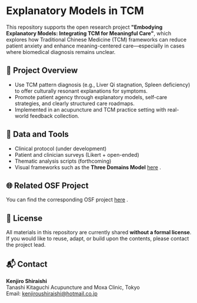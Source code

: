 # Explanatory Models in TCM

This repository supports the open research project **"Embodying Explanatory Models: Integrating TCM for Meaningful Care"**, which explores how Traditional Chinese Medicine (TCM) frameworks can reduce patient anxiety and enhance meaning-centered care—especially in cases where biomedical diagnosis remains unclear.

## 📘 Project Overview

- Use TCM pattern diagnosis (e.g., Liver Qi stagnation, Spleen deficiency) to offer culturally resonant explanations for symptoms.
- Promote patient agency through explanatory models, self-care strategies, and clearly structured care roadmaps.
- Implemented in an acupuncture and TCM practice setting with real-world feedback collection.

## 🧪 Data and Tools

- Clinical protocol (under development)
- Patient and clinician surveys (Likert + open-ended)
- Thematic analysis scripts (forthcoming)
- Visual frameworks such as the **Three Domains Model**  [here](https://github.com/KenjiroShiraishi/explanatory-models-in-tcm/blob/main/Three%20Domains%20Model.pdf) .

## 🌐 Related OSF Project

You can find the corresponding OSF project [here](https://osf.io/cxetp/) .

## 📝 License

All materials in this repository are currently shared **without a formal license**.  
If you would like to reuse, adapt, or build upon the contents, please contact the project lead.

## 📬 Contact

**Kenjiro Shiraishi**  
Tanashi Kitaguchi Acupuncture and Moxa Clinic, Tokyo  
Email: [kenjiroushiraishi@hotmail.co.jp](mailto:kenjiroushiraishi@hotmail.co.jp)
